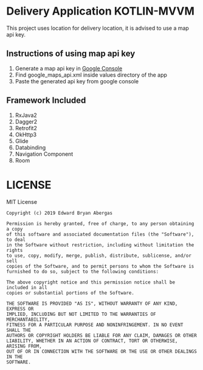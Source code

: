 

# Delivery Application KOTLIN-MVVM

This project uses location for delivery location, it is advised to use a map api key.

## Instructions of using map api key
1. Generate a map api key in [Google Console](https://developers.google.com/maps/documentation/android-sdk/get-api-key)
2. Find google_maps_api.xml inside values directory of the app
3. Paste the generated api key from google console
 

## Framework Included
 1. RxJava2
 2. Dagger2
 3. Retrofit2
 4. OkHttp3
 5. Glide
 6. Databinding
 7. Navigation Component
 8. Room

# LICENSE
MIT License
```
Copyright (c) 2019 Edward Bryan Abergas

Permission is hereby granted, free of charge, to any person obtaining a copy
of this software and associated documentation files (the "Software"), to deal
in the Software without restriction, including without limitation the rights
to use, copy, modify, merge, publish, distribute, sublicense, and/or sell
copies of the Software, and to permit persons to whom the Software is
furnished to do so, subject to the following conditions:

The above copyright notice and this permission notice shall be included in all
copies or substantial portions of the Software.

THE SOFTWARE IS PROVIDED "AS IS", WITHOUT WARRANTY OF ANY KIND, EXPRESS OR
IMPLIED, INCLUDING BUT NOT LIMITED TO THE WARRANTIES OF MERCHANTABILITY,
FITNESS FOR A PARTICULAR PURPOSE AND NONINFRINGEMENT. IN NO EVENT SHALL THE
AUTHORS OR COPYRIGHT HOLDERS BE LIABLE FOR ANY CLAIM, DAMAGES OR OTHER
LIABILITY, WHETHER IN AN ACTION OF CONTRACT, TORT OR OTHERWISE, ARISING FROM,
OUT OF OR IN CONNECTION WITH THE SOFTWARE OR THE USE OR OTHER DEALINGS IN THE
SOFTWARE.
```
